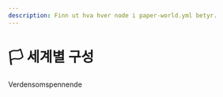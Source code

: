 ```yaml
---
description: Finn ut hva hver node i paper-world.yml betyr.
---
```


# 🏳️ 세계별 구성

Verdensomspennende

